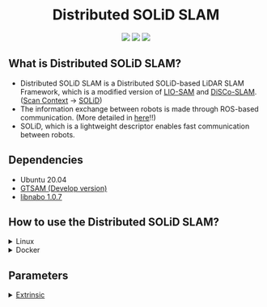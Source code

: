 <div align="center">
  <h1>Distributed SOLiD SLAM</h1>
  <a href=""><img src="https://img.shields.io/badge/-C++-blue?logo=cplusplus" /></a>
  <a href=""><img src="https://img.shields.io/badge/-Linux-grey?logo=linux" /></a>
  <a href=""><img src="https://badges.aleen42.com/src/docker.svg" /></a>
</div>

## What is Distributed SOLiD SLAM?
* Distributed SOLiD SLAM is a Distributed SOLiD-based LiDAR SLAM Framework, which is a modified version of [LIO-SAM](https://github.com/yeweihuang/LIO-SAM) and [DiSCo-SLAM](https://github.com/RobustFieldAutonomyLab/DiSCo-SLAM). ([Scan Context](https://github.com/gisbi-kim/scancontext.git) &rightarrow; [SOLiD](https://github.com/sparolab/solid.git))
* The information exchange between robots is made through ROS-based communication. (More detailed in [here](https://github.com/sparolab/Distributed-SOLiD-SLAM/blob/main/msg/context_info.msg)!!)
* SOLiD, which is a lightweight descriptor enables fast communication between robots.

## Dependencies
* Ubuntu 20.04
* [GTSAM (Develop version)](https://github.com/borglab/gtsam.git)
* [libnabo 1.0.7](https://github.com/norlab-ulaval/libnabo/tree/1.0.7) 

## How to use the Distributed SOLiD SLAM?
<details>
<summary>Linux</summary>
<div markdown="1">

```
    $ cd ~/catkin_ws/src
    $ git clone https://github.com/sparolab/Distributed-SOLiD-SLAM.git
    $ cd ..
    $ catkin_make
    $ source devel/setup.bash
    $ roslaunch lio_sam run.launch
    $ rosbag play (your dataset).bag
  ```

</div>
</details>

<details>
<summary>Docker</summary>
<div markdown="1">

```

$ cd ~/catkin_ws/src
$ git clone https://github.com/sparolab/Distributed-SOLiD-SLAM.git
$ docker pull cokr6901/distributed_solid_slam
$ docker run --privileged --gpus all \
-it --name distributed_solid_slam --ipc=host --shm-size=512M \
--device=/dev/video0:/dev/video0 -v /tmp/.X11-unix:/tmp/.X11-unix:ro \
-e DISPLAY=unix$DISPLAY -v /root/.Xauthority:/root/.Xauthority \
--env="QT_X11_NO_MITSHM=1" \
-v ~/catkin_ws/src/:/home/test_ws/src -v (your dataset folder path)/:/home/test_ws/storage cokr6901/distributed_solid_slam:latest
$ cd /home/test_ws/
$ catkin_make
$ source devel/setup.bash
$ roslaunch lio_sam run.launch
$ rosbag play (your dataset).bag

```

</div>
</details>

## Parameters
<details>
<summary><a href="https://github.com/sparolab/Distributed-SOLiD-SLAM/blob/main/config/params.yaml">Extrinsic</a></summary>
<div markdown="1">
```
	
  // Extrinsic (lidar -> IMU)	
  extrinsicTrans: [0.0, 0.0, 0.0]
  extrinsicRot: [-1, 0, 0,
                  0, 1, 0,
                  0, 0, -1]
  extrinsicRPY: [0,  1, 0,
                 -1, 0, 0,
                  0, 0, 1]
		  
```
</div>
</details>

<details>
<summary><a href="https://github.com/sparolab/Distributed-SOLiD-SLAM/blob/main/src/Distributed-SOLiD-SLAM/config/mapfusion.yaml">SOLiD</a></summary>
<div markdown="1">
	
	mapfusion:
	    solid:
	        knn_feature_dim: 40
	        max_range: 80
	        num_sector: 60
	        num_height: 64
	        num_nearest_matches: 50
	        num_match_candidates: 1
	        fov_up: 2.0
	        fov_down: -24.8

</div>
</details>

## Utils
<details>
<summary>Generate a multi-robot rosbag from a single-robot rosbag using a <a href="https://github.com/sparolab/Distributed-SOLiD-SLAM/blob/main/scripts/split_bag.py">Python script.</a></summary>
<div markdown="1">
	
	$ python3 split.bag
 
</div>
</details>

<details>
<summary>You can edit these lines.</summary>
<div markdown="1">
	
	topics = ['/points_raw', '/imu_raw', '/gps/fix']       # Rostopic names
	split_places = [90, 180, 290]		                  # 0(start)-90-180-290(final)
	robot_names =  ['/jackal0', '/jackal1', '/jackal2']    # Robot names (jackal0:0-90 / jackal1:90-180 / jackal2:180-290)
 
</div>
</details>

## To DO
* [ ] Save Transformed Path
* [ ] Change LiDAR-Odometry (LIO-SAM &rightarrow; FAST-LIO2)
* [ ] Add Outlier Rejection (e.g. RANSAC)

## Citation
  ```
	@article{kim2024narrowing,
	  title={Narrowing your FOV with SOLiD: Spatially Organized and Lightweight Global Descriptor for FOV-constrained LiDAR Place Recognition},
	  author={Kim, Hogyun and Choi, Jiwon and Sim, Taehu and Kim, Giseop and Cho, Younggun},
	  journal={IEEE Robotics and Automation Letters},
	  year={2024},
	  publisher={IEEE}
	}
  ```
## Contact
* Hogyun Kim (hg.kim@inha.edu)

## License
* For academic usage, the code is released under the BSD 3.0 license. For any commercial purpose, please contact the authors.

## Special Thanks
* We appreciate Prof. [Brendan Englot](https://scholar.google.com/citations?user=Nd6tX_kAAAAJ&hl=ko)'s RobustFieldAutonomyLab, particularly [Yewei Huang](https://scholar.google.com/citations?user=8g3U_tkAAAAJ&hl=ko&oi=sra), for publishing the DiSCo-SLAM.
